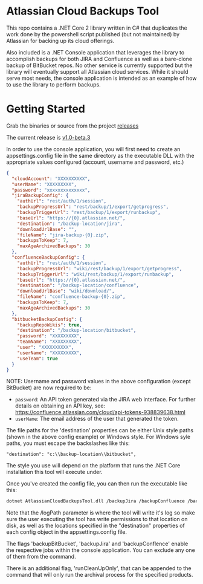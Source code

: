 # Atlassian Cloud Backups Tool #

This repo contains a .NET Core 2 library written in C# that duplicates the work done by the powershell script published (but not maintained) by Atlassian for backing up its cloud offerings.

Also included is a .NET Console application that leverages the library to accomplish backups for both JIRA and Confluence as well as a bare-clone backup of BitBucket repos.  No other service is currently supported but the library will eventually support all Atlassian cloud services.  While it should serve most needs, the console application is intended as an example of how to use the library to perform backups.

# Getting Started #

Grab the binaries or source from the project [releases](https://github.com/gsroberts/atlassian-cloud-backup-tool/releases)

The current release is [v1.0-beta.3](https://github.com/gsroberts/atlassian-cloud-backup-tool/releases/tag/v1.0-beta.3)

In order to use the console application, you will first need to create an appsettings.config file in the same directory as the executable DLL with the appropriate values configured (account, username and password, etc.)

```json
{
  "cloudAccount": "XXXXXXXXXX",
  "userName": "XXXXXXXXX",
  "password": "xxxxxxxxxxxxxx",
  "jiraBackupConfig": {
    "authUrl": "rest/auth/1/session",
    "backupProgressUrl": "rest/backup/1/export/getprogress",
    "backupTriggerUrl": "rest/backup/1/export/runbackup",
    "baseUrl": "https://{0}.atlassian.net/",
    "destination": "/backup-location/jira",
    "downloadUrlBase": "",
    "fileName": "jira-backup-{0}.zip",
    "backupsToKeep": 7,
    "maxAgeArchivedBackups": 30
  },
  "confluenceBackupConfig": {
    "authUrl": "rest/auth/1/session",
    "backupProgressUrl": "wiki/rest/backup/1/export/getprogress",
    "backupTriggerUrl": "wiki/rest/backup/1/export/runbackup",
    "baseUrl": "https://{0}.atlassian.net/",
    "destination": "/backup-location/confluence",
    "downloadUrlBase": "wiki/download/",
    "fileName": "confluence-backup-{0}.zip",
    "backupsToKeep": 7,
    "maxAgeArchivedBackups": 30
  },
  "bitbucketBackupConfig": {
    "backupRepoWikis": true,
    "destination": "/backup-location/bitbucket",
    "password": "XXXXXXXXX",
    "teamName": "XXXXXXXXX",
    "user": "XXXXXXXXXX",
    "userName": "XXXXXXXXX",
    "useTeam": true
  }
}

```

NOTE: Username and password values in the above configuration (except BitBucket) are now required to be:
- `password`: An API token generated via the JIRA web interface.  For further details on obtaining an API key, see: https://confluence.atlassian.com/cloud/api-tokens-938839638.html
- `userName`: The email address of the user that generated the token. 

The file paths for the 'destination' properties can be either Unix style paths (shown in the above config example) or Windows style.  For Windows syle paths, you must escape the backslashes like this:

```
"destination": "c:\\backup-location\\bitbucket",
```

The style you use will depend on the platform that runs the .NET Core installation this tool will execute under.

Once you've created the config file, you can then run the executable like this: 

```sh
dotnet AtlassianCloudBackupsTool.dll /backupJira /backupConfluence /backupBitBucket /logPath:/backup-location /logFileName:backup.log
```

Note that the /logPath parameter is where the tool will write it's log so make sure the user executing the tool has write permissions to that location on disk, as well as the locations specified in the "destination" properties of each config object in the appsettings.config file.

The flags 'backupBitBucket', 'backupJira' and 'backupConflence' enable the respective jobs within the console application.  You can exclude any one of them from the command.

There is an additional flag, 'runCleanUpOnly', that can be appended to the command that will only run the archival process for the specified products. 
